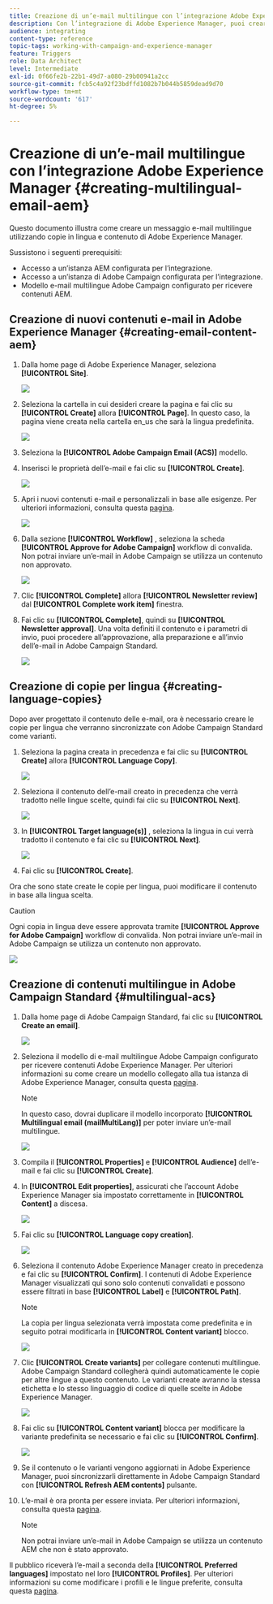 ```yaml
---
title: Creazione di un’e-mail multilingue con l’integrazione Adobe Experience Manager.
description: Con l’integrazione di Adobe Experience Manager, puoi creare contenuti direttamente nell’AEM e utilizzarli successivamente in Adobe Campaign.
audience: integrating
content-type: reference
topic-tags: working-with-campaign-and-experience-manager
feature: Triggers
role: Data Architect
level: Intermediate
exl-id: 0f66fe2b-22b1-49d7-a080-29b00941a2cc
source-git-commit: fcb5c4a92f23bdffd1082b7b044b5859dead9d70
workflow-type: tm+mt
source-wordcount: '617'
ht-degree: 5%

---
```


# Creazione di un’e-mail multilingue con l’integrazione Adobe Experience Manager {#creating-multilingual-email-aem}

Questo documento illustra come creare un messaggio e-mail multilingue utilizzando copie in lingua e contenuto di Adobe Experience Manager.

Sussistono i seguenti prerequisiti:

* Accesso a un’istanza AEM configurata per l’integrazione.
* Accesso a un’istanza di Adobe Campaign configurata per l’integrazione.
* Modello e-mail multilingue Adobe Campaign configurato per ricevere contenuti AEM.

## Creazione di nuovi contenuti e-mail in Adobe Experience Manager {#creating-email-content-aem}

1. Dalla home page di Adobe Experience Manager, seleziona **[!UICONTROL Site]**.

   ![](assets/aem_acs_1.png)

1. Seleziona la cartella in cui desideri creare la pagina e fai clic su **[!UICONTROL Create]** allora **[!UICONTROL Page]**. In questo caso, la pagina viene creata nella cartella en_us che sarà la lingua predefinita.

   ![](assets/aem_acs_2.png)

1. Seleziona la **[!UICONTROL Adobe Campaign Email (ACS)]** modello.

1. Inserisci le proprietà dell’e-mail e fai clic su **[!UICONTROL Create]**.

   ![](assets/aem_acs_3.png)

1. Apri i nuovi contenuti e-mail e personalizzali in base alle esigenze. Per ulteriori informazioni, consulta questa [pagina](../../integrating/using/creating-email-experience-manager.md#editing-email-aem).

   ![](assets/aem_acs_4.png)

1. Dalla sezione **[!UICONTROL Workflow]** , seleziona la scheda **[!UICONTROL Approve for Adobe Campaign]** workflow di convalida. Non potrai inviare un’e-mail in Adobe Campaign se utilizza un contenuto non approvato.

   ![](assets/aem_acs_7.png)

1. Clic **[!UICONTROL Complete]** allora **[!UICONTROL Newsletter review]** dal **[!UICONTROL Complete work item]** finestra.

1. Fai clic su **[!UICONTROL Complete]**, quindi su **[!UICONTROL Newsletter approval]**. Una volta definiti il contenuto e i parametri di invio, puoi procedere all’approvazione, alla preparazione e all’invio dell’e-mail in Adobe Campaign Standard.

   ![](assets/aem_acs_8.png)

## Creazione di copie per lingua {#creating-language-copies}

Dopo aver progettato il contenuto delle e-mail, ora è necessario creare le copie per lingua che verranno sincronizzate con Adobe Campaign Standard come varianti.

1. Seleziona la pagina creata in precedenza e fai clic su **[!UICONTROL Create]** allora **[!UICONTROL Language Copy]**.

   ![](assets/aem_acs_5.png)

1. Seleziona il contenuto dell’e-mail creato in precedenza che verrà tradotto nelle lingue scelte, quindi fai clic su **[!UICONTROL Next]**.

   ![](assets/aem_acs_6.png)

1. In **[!UICONTROL Target language(s)]** , seleziona la lingua in cui verrà tradotto il contenuto e fai clic su **[!UICONTROL Next]**.

   ![](assets/aem_acs_9.png)

1. Fai clic su **[!UICONTROL Create]**.

Ora che sono state create le copie per lingua, puoi modificare il contenuto in base alla lingua scelta.

>[!CAUTION]
>
>Ogni copia in lingua deve essere approvata tramite **[!UICONTROL Approve for Adobe Campaign]** workflow di convalida. Non potrai inviare un’e-mail in Adobe Campaign se utilizza un contenuto non approvato.

![](assets/aem_acs_11.png)

## Creazione di contenuti multilingue in Adobe Campaign Standard {#multilingual-acs}

1. Dalla home page di Adobe Campaign Standard, fai clic su **[!UICONTROL Create an email]**.

   ![](assets/aem_acs_12.png)

1. Seleziona il modello di e-mail multilingue Adobe Campaign configurato per ricevere contenuti Adobe Experience Manager. Per ulteriori informazioni su come creare un modello collegato alla tua istanza di Adobe Experience Manager, consulta questa [pagina](../../integrating/using/configure-experience-manager.md#config-acs).

   >[!NOTE]
   >
   >In questo caso, dovrai duplicare il modello incorporato **[!UICONTROL Multilingual email (mailMultiLang)]** per poter inviare un’e-mail multilingue.

   ![](assets/aem_acs_13.png)

1. Compila il **[!UICONTROL Properties]** e **[!UICONTROL Audience]** dell’e-mail e fai clic su **[!UICONTROL Create]**.

1. In **[!UICONTROL Edit properties]**, assicurati che l’account Adobe Experience Manager sia impostato correttamente in **[!UICONTROL Content]** a discesa.

   ![](assets/aem_acs_20.png)

1. Fai clic su **[!UICONTROL Language copy creation]**.

   ![](assets/aem_acs_16.png)

1. Seleziona il contenuto Adobe Experience Manager creato in precedenza e fai clic su **[!UICONTROL Confirm]**. I contenuti di Adobe Experience Manager visualizzati qui sono solo contenuti convalidati e possono essere filtrati in base **[!UICONTROL Label]** e **[!UICONTROL Path]**.

   >[!NOTE]
   >
   >La copia per lingua selezionata verrà impostata come predefinita e in seguito potrai modificarla in **[!UICONTROL Content variant]** blocco.

   ![](assets/aem_acs_17.png)

1. Clic **[!UICONTROL Create variants]** per collegare contenuti multilingue. Adobe Campaign Standard collegherà quindi automaticamente le copie per altre lingue a questo contenuto. Le varianti create avranno la stessa etichetta e lo stesso linguaggio di codice di quelle scelte in Adobe Experience Manager.

   ![](assets/aem_acs_18.png)

1. Fai clic su **[!UICONTROL Content variant]** blocca per modificare la variante predefinita se necessario e fai clic su **[!UICONTROL Confirm]**.

   ![](assets/aem_acs_19.png)

1. Se il contenuto o le varianti vengono aggiornati in Adobe Experience Manager, puoi sincronizzarli direttamente in Adobe Campaign Standard con **[!UICONTROL Refresh AEM contents]** pulsante.

1. L’e-mail è ora pronta per essere inviata. Per ulteriori informazioni, consulta questa [pagina](../../sending/using/get-started-sending-messages.md).

   >[!NOTE]
   >
   >Non potrai inviare un’e-mail in Adobe Campaign se utilizza un contenuto AEM che non è stato approvato.

Il pubblico riceverà l’e-mail a seconda della **[!UICONTROL Preferred languages]** impostato nel loro **[!UICONTROL Profiles]**. Per ulteriori informazioni su come modificare i profili e le lingue preferite, consulta questa [pagina](../../audiences/using/editing-profiles.md).
